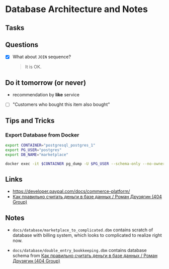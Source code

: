 # Database Architecture and Notes

## Tasks

## Questions

- [x] What about `JOIN` sequence?

  > It is OK.

## Do it tomorrow (or never)

- recommendation by **like** service

- [ ] "Customers who bought this item also bought"

## Tips and Tricks

### Export Database from Docker

```bash
export CONTAINER="postgresql_postgres_1"
export PG_USER="postgres"
export DB_NAME="marketplace"

docker exec -it $CONTAINER pg_dump -U $PG_USER --schema-only --no-owner $DB_NAME > "${DB_NAME}_schema_pg_dump.sql"
```

## Links

- https://developer.paypal.com/docs/commerce-platform/
- [Как правильно считать деньги в базе данных / Роман Друзягин (404 Group)](https://www.youtube.com/watch?v=MwpYniXqthE)

## Notes

- `docs/database/marketplace_to_complicated.dbm` contains scratch of database with billing system, which looks to complicated to realize right now.

- `docs/database/double_entry_bookkeeping.dbm` contains database schema from [Как правильно считать деньги в базе данных / Роман Друзягин (404 Group)](https://www.youtube.com/watch?v=MwpYniXqthE)
